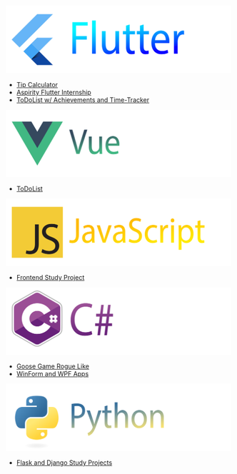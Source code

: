 <img src="img/Flutter.png" alt="flutter">


* <a href="https://github.com/sudlenia/Tip-Calculation-App">Tip Calculator</a>
* <a href="https://github.com/sudlenia/Tip-Calculation-App">Aspirity Flutter Internship</a>
* <a href="https://github.com/sudlenia/Tip-Calculation-App">ToDoList w/ Achievements and Time-Tracker</a>


<img src="img/Vue.png" alt="vue">

* <a href="https://github.com/sudlenia/Vue-ToDoList">ToDoList</a>


<img src="img/JS.png" alt="js">

* <a href="https://github.com/sudlenia/Frontend-Project">Frontend Study Project</a>


<img src="img/CSh.png" alt="C#">

* <a href="https://github.com/sudlenia/GooseGameRogueLike">Goose Game Rogue Like</a>
* <a href="https://github.com/sudlenia/WinForms-WPF-Apps">WinForm and WPF Apps</a>


<img src="img/Python.png" alt="Python#">

* <a href="https://github.com/sudlenia/Backend-Flask-Django-Study">Flask and Django Study Projects</a>



<!--
- 🔭 I’m currently working on ...
- 🌱 I’m currently learning ...
- 👯 I’m looking to collaborate on ...
- 🤔 I’m looking for help with ...
- 💬 Ask me about ...
- 📫 How to reach me: ...
- 😄 Pronouns: ...
- ⚡ Fun fact: ...
-->
